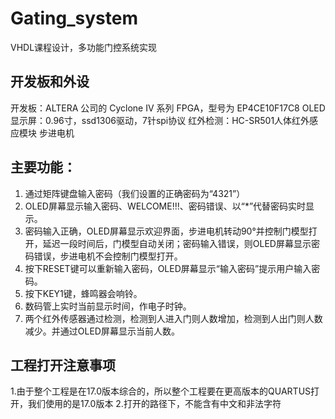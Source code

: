 # Gating_system
VHDL课程设计，多功能门控系统实现

## 开发板和外设
开发板：ALTERA 公司的 Cyclone IV 系列 FPGA，型号为 EP4CE10F17C8
OLED显示屏：0.96寸，ssd1306驱动，7针spi协议
红外检测：HC-SR501人体红外感应模块
步进电机

## 主要功能：
1. 通过矩阵键盘输入密码（我们设置的正确密码为“4321”）
2. OLED屏幕显示输入密码、WELCOME!!!、密码错误、以“*”代替密码实时显示。
3. 密码输入正确，OLED屏幕显示欢迎界面，步进电机转动90°并控制门模型打开，延迟一段时间后，门模型自动关闭；密码输入错误，则OLED屏幕显示密码错误，步进电机不会控制门模型打开。
4. 按下RESET键可以重新输入密码，OLED屏幕显示“输入密码”提示用户输入密码。
5. 按下KEY1键，蜂鸣器会响铃。
6. 数码管上实时当前显示时间，作电子时钟。
7. 两个红外传感器通过检测，检测到人进入门则人数增加，检测到人出门则人数减少。并通过OLED屏幕显示当前人数。


## 工程打开注意事项
1.由于整个工程是在17.0版本综合的，所以整个工程要在更高版本的QUARTUS打开，我们使用的是17.0版本
2.打开的路径下，不能含有中文和非法字符
